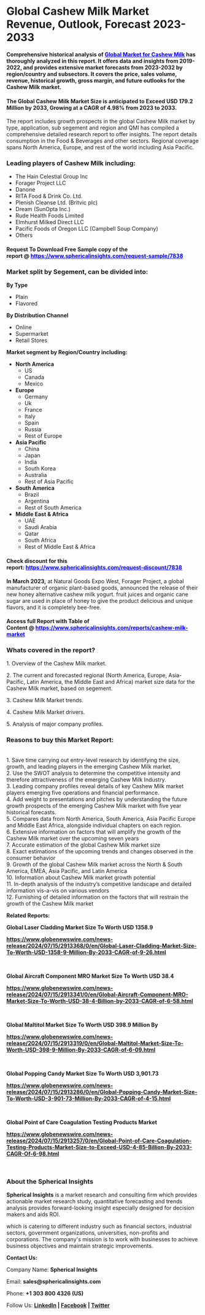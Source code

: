 <div class="content-title">
<h1>Global Cashew Milk Market Revenue, Outlook, Forecast 2023-2033</h1>
<div class="content-body__detail">
<section id="section_0" class="entry fr-view">
<p><strong>Comprehensive historical analysis of&nbsp;<span style="color: #0000ff;" data-keep-original-tag="false" data-original-attrs="{&quot;style&quot;:&quot;&quot;,&quot;data-mce-style&quot;:&quot;color: #0000ff;&quot;}"><a style="color: #0000ff;" href="https://www.blogger.com/blog/post/edit/5916596284207806141/4065710376125279019?hl=en" data-original-attrs="{&quot;data-original-href&quot;:&quot;https://www.sphericalinsights.com/reports/cashew-milk-market&quot;,&quot;data-mce-href&quot;:&quot;https://www.sphericalinsights.com/reports/cashew-milk-market&quot;,&quot;data-mce-style&quot;:&quot;color: #0000ff;&quot;,&quot;style&quot;:&quot;&quot;,&quot;target&quot;:&quot;_blank&quot;}">Global Market for Cashew Milk</a></span>&nbsp;has thoroughly analyzed in this report. It offers data and insights from 2019-2022, and provides extensive market forecasts from 2023-2032 by region/country and subsectors. It covers the price, sales volume, revenue, historical growth, gross margin, and future outlooks for the Cashew Milk market.</strong></p>
<h4><strong>The Global Cashew Milk Market Size is anticipated to Exceed USD 179.2 Million by 2033, Growing at a CAGR of 4.98% from 2023 to 2033.</strong></h4>
<p>The report includes growth prospects in the global Cashew Milk market by type, application, sub segement and region and QMI has compiled a comprehensive detailed research report to offer insights. The report details consumption in the Food &amp; Beverages and other sectors. Regional coverage spans North America, Europe, and rest of the world including Asia Pacific.</p>
<h3><strong>Leading players of Cashew Milk including:</strong></h3>
<ul>
<li>The Hain Celestial Group Inc</li>
<li>Forager Project LLC</li>
<li>Danone</li>
<li>RITA Food &amp; Drink Co. Ltd.</li>
<li>Plenish Cleanse Ltd. (Britvic plc)</li>
<li>Dream (SunOpta Inc.)</li>
<li>Rude Health Foods Limited</li>
<li>Elmhurst Milked Direct LLC</li>
<li>Pacific Foods of Oregon LLC (Campbell Soup Company)</li>
<li>Others</li>
</ul>
<h4>Request To Download Free Sample copy of the report&nbsp;@&nbsp;<span style="color: #0000ff;" data-keep-original-tag="false" data-original-attrs="{&quot;style&quot;:&quot;&quot;,&quot;data-mce-style&quot;:&quot;color: #0000ff;&quot;}"><a style="color: #0000ff;" href="https://www.blogger.com/blog/post/edit/5916596284207806141/4065710376125279019?hl=en" target="_blank" data-original-attrs="{&quot;data-original-href&quot;:&quot;https://www.sphericalinsights.com/request-sample/7838&quot;,&quot;data-mce-href&quot;:&quot;https://www.sphericalinsights.com/request-sample/7838&quot;,&quot;data-mce-style&quot;:&quot;color: #0000ff;&quot;,&quot;style&quot;:&quot;&quot;,&quot;target&quot;:&quot;_blank&quot;}">https://www.sphericalinsights.com/request-sample/7838</a></span></h4>
<h3><strong>Market split by Segement, can be divided into:</strong></h3>
<p><strong>By Type</strong></p>
<ul>
<li>Plain</li>
<li>Flavored</li>
</ul>
<p><strong>By Distribution Channel</strong></p>
<ul>
<li>Online</li>
<li>Supermarket</li>
<li>Retail Stores&nbsp;</li>
</ul>
<p><strong>Market segment by Region/Country including:</strong></p>
<ul>
<li><strong>North America</strong>
<ul>
<li>US</li>
<li>Canada</li>
<li>Mexico</li>
</ul>
</li>
<li><strong>Europe</strong>
<ul>
<li>Germany</li>
<li>Uk</li>
<li>France</li>
<li>Italy</li>
<li>Spain</li>
<li>Russia</li>
<li>Rest of Europe</li>
</ul>
</li>
<li><strong>Asia Pacific</strong>
<ul>
<li>China</li>
<li>Japan</li>
<li>India</li>
<li>South Korea</li>
<li>Australia</li>
<li>Rest of Asia Pacific</li>
</ul>
</li>
<li><strong>South America</strong>
<ul>
<li>Brazil</li>
<li>Argentina</li>
<li>Rest of South America</li>
</ul>
</li>
<li><strong>Middle East &amp; Africa</strong>
<ul>
<li>UAE</li>
<li>Saudi Arabia</li>
<li>Qatar</li>
<li>South Africa</li>
<li>Rest of Middle East &amp; Africa</li>
</ul>
</li>
</ul>
<h4>Check discount for this report:&nbsp;<span style="color: #0000ff;" data-keep-original-tag="false" data-original-attrs="{&quot;style&quot;:&quot;&quot;,&quot;data-mce-style&quot;:&quot;color: #0000ff;&quot;}"><a style="color: #0000ff;" href="https://www.blogger.com/blog/post/edit/5916596284207806141/4065710376125279019?hl=en" target="_blank" data-original-attrs="{&quot;data-original-href&quot;:&quot;https://www.sphericalinsights.com/request-discount/7838&quot;,&quot;data-mce-href&quot;:&quot;https://www.sphericalinsights.com/request-discount/7838&quot;,&quot;data-mce-style&quot;:&quot;color: #0000ff;&quot;,&quot;style&quot;:&quot;&quot;,&quot;target&quot;:&quot;_blank&quot;}">https://www.sphericalinsights.com/request-discount/7838</a></span></h4>
<p><strong>In March 2023,</strong>&nbsp;at Natural Goods Expo West, Forager Project, a global manufacturer of organic plant-based goods, announced the release of their new honey alternative cashew milk yogurt. fruit juices and organic cane sugar are used in place of honey to give the product delicious and unique flavors, and it is completely bee-free.</p>
<h4>Access full Report with Table of Content&nbsp;@&nbsp;<span style="color: #0000ff;" data-keep-original-tag="false" data-original-attrs="{&quot;style&quot;:&quot;&quot;,&quot;data-mce-style&quot;:&quot;color: #0000ff;&quot;}"><a style="color: #0000ff;" href="https://www.sphericalinsights.com/reports/cashew-milk-market" target="_blank" data-original-attrs="{&quot;data-original-href&quot;:&quot;https://www.sphericalinsights.com/reports/cashew-milk-market&quot;,&quot;data-mce-href&quot;:&quot;https://www.sphericalinsights.com/reports/cashew-milk-market&quot;,&quot;data-mce-style&quot;:&quot;color: #0000ff;&quot;,&quot;style&quot;:&quot;&quot;,&quot;target&quot;:&quot;_blank&quot;}">https://www.sphericalinsights.com/reports/cashew-milk-market</a></span></h4>
<h3><strong>Whats covered in the report?</strong></h3>
<p>1. Overview of the Cashew Milk market.</p>
<p>2. The current and forecasted regional (North America, Europe, Asia-Pacific, Latin America, the Middle East and Africa) market size data for the Cashew Milk market, based on segement.</p>
<p>3. Cashew Milk Market trends.</p>
<p>4. Cashew Milk Market drivers.</p>
<p>5. Analysis of major company profiles.</p>
<h3><strong>Reasons to buy this Market Report:</strong></h3>
<p><br />1. Save time carrying out entry-level research by identifying the size, growth, and leading players in the emerging Cashew Milk market.<br />2. Use the SWOT analysis to determine the competitive intensity and therefore attractiveness of the emerging Cashew Milk Industry.<br />3. Leading company profiles reveal details of key Cashew Milk market players emerging five operations and financial performance.<br />4. Add weight to presentations and pitches by understanding the future growth prospects of the emerging Cashew Milk market with five year historical forecasts.<br />5. Compares data from North America, South America, Asia Pacific Europe and Middle East Africa, alongside individual chapters on each region.<br />6. Extensive information on factors that will amplify the growth of the Cashew Milk market over the upcoming seven years<br />7. Accurate estimation of the global Cashew Milk market size<br />8. Exact estimations of the upcoming trends and changes observed in the consumer behavior<br />9. Growth of the global Cashew Milk market across the North &amp; South America, EMEA, Asia Pacific, and Latin America<br />10. Information about Cashew Milk market growth potential<br />11. In-depth analysis of the industry&rsquo;s competitive landscape and detailed information vis-a-vis on various vendors<br />12. Furnishing of detailed information on the factors that will restrain the growth of the Cashew Milk market</p>
<p><strong>Related Reports:</strong></p>
<p><strong>Global Laser Cladding Market Size To Worth USD 1358.9</strong></p>
<p><strong><a href="https://www.blogger.com/blog/post/edit/5916596284207806141/4065710376125279019?hl=en" data-original-attrs="{&quot;data-original-href&quot;:&quot;https://www.globenewswire.com/news-release/2024/07/15/2913368/0/en/Global-Laser-Cladding-Market-Size-To-Worth-USD-1358-9-Million-By-2033-CAGR-of-9-26.html&quot;,&quot;data-mce-href&quot;:&quot;https://www.globenewswire.com/news-release/2024/07/15/2913368/0/en/Global-Laser-Cladding-Market-Size-To-Worth-USD-1358-9-Million-By-2033-CAGR-of-9-26.html&quot;}">https://www.globenewswire.com/news-release/2024/07/15/2913368/0/en/Global-Laser-Cladding-Market-Size-To-Worth-USD-1358-9-Million-By-2033-CAGR-of-9-26.html</a>&nbsp;</strong></p>
<p><strong>&nbsp;</strong></p>
<p><strong>Global Aircraft Component MRO Market Size To Worth USD 38.4</strong></p>
<p><strong><a href="https://www.blogger.com/blog/post/edit/5916596284207806141/4065710376125279019?hl=en" data-original-attrs="{&quot;data-original-href&quot;:&quot;https://www.globenewswire.com/news-release/2024/07/15/2913341/0/en/Global-Aircraft-Component-MRO-Market-Size-To-Worth-USD-38-4-Billion-by-2033-CAGR-of-6-58.html&quot;,&quot;data-mce-href&quot;:&quot;https://www.globenewswire.com/news-release/2024/07/15/2913341/0/en/Global-Aircraft-Component-MRO-Market-Size-To-Worth-USD-38-4-Billion-by-2033-CAGR-of-6-58.html&quot;}">https://www.globenewswire.com/news-release/2024/07/15/2913341/0/en/Global-Aircraft-Component-MRO-Market-Size-To-Worth-USD-38-4-Billion-by-2033-CAGR-of-6-58.html</a></strong></p>
<p><strong>&nbsp;</strong></p>
<p><strong>Global Maltitol Market Size To Worth USD 398.9 Million By</strong></p>
<p><strong><a href="https://www.blogger.com/blog/post/edit/5916596284207806141/4065710376125279019?hl=en" data-original-attrs="{&quot;data-original-href&quot;:&quot;https://www.globenewswire.com/news-release/2024/07/15/2913319/0/en/Global-Maltitol-Market-Size-To-Worth-USD-398-9-Million-By-2033-CAGR-of-6-09.html&quot;,&quot;data-mce-href&quot;:&quot;https://www.globenewswire.com/news-release/2024/07/15/2913319/0/en/Global-Maltitol-Market-Size-To-Worth-USD-398-9-Million-By-2033-CAGR-of-6-09.html&quot;}">https://www.globenewswire.com/news-release/2024/07/15/2913319/0/en/Global-Maltitol-Market-Size-To-Worth-USD-398-9-Million-By-2033-CAGR-of-6-09.html</a></strong></p>
<p><strong>&nbsp;</strong></p>
<p><strong>Global Popping Candy Market Size To Worth USD 3,901.73</strong></p>
<p><strong><a href="https://www.blogger.com/blog/post/edit/5916596284207806141/4065710376125279019?hl=en" data-original-attrs="{&quot;data-original-href&quot;:&quot;https://www.globenewswire.com/news-release/2024/07/15/2913286/0/en/Global-Popping-Candy-Market-Size-To-Worth-USD-3-901-73-Million-By-2033-CAGR-of-4-15.html&quot;,&quot;data-mce-href&quot;:&quot;https://www.globenewswire.com/news-release/2024/07/15/2913286/0/en/Global-Popping-Candy-Market-Size-To-Worth-USD-3-901-73-Million-By-2033-CAGR-of-4-15.html&quot;}">https://www.globenewswire.com/news-release/2024/07/15/2913286/0/en/Global-Popping-Candy-Market-Size-To-Worth-USD-3-901-73-Million-By-2033-CAGR-of-4-15.html</a></strong></p>
<p><strong>&nbsp;</strong></p>
<p><strong>Global Point of Care Coagulation Testing Products Market</strong></p>
<p><strong><a href="https://www.blogger.com/blog/post/edit/5916596284207806141/4065710376125279019?hl=en" data-original-attrs="{&quot;data-original-href&quot;:&quot;https://www.globenewswire.com/news-release/2024/07/15/2913257/0/en/Global-Point-of-Care-Coagulation-Testing-Products-Market-Size-to-Exceed-USD-4-85-Billion-By-2033-CAGR-Of-6-98.html&quot;,&quot;data-mce-href&quot;:&quot;https://www.globenewswire.com/news-release/2024/07/15/2913257/0/en/Global-Point-of-Care-Coagulation-Testing-Products-Market-Size-to-Exceed-USD-4-85-Billion-By-2033-CAGR-Of-6-98.html&quot;}">https://www.globenewswire.com/news-release/2024/07/15/2913257/0/en/Global-Point-of-Care-Coagulation-Testing-Products-Market-Size-to-Exceed-USD-4-85-Billion-By-2033-CAGR-Of-6-98.html</a></strong></p>
<p><strong>&nbsp;</strong></p>
<h3><strong>About the Spherical Insights</strong></h3>
<p><strong>Spherical Insights</strong>&nbsp;is a market research and consulting firm which provides actionable market research study, quantitative forecasting and trends analysis provides forward-looking insight especially designed for decision makers and aids ROI.</p>
<p>which is catering to different industry such as financial sectors, industrial sectors, government organizations, universities, non-profits and corporations. The company's mission is to work with businesses to achieve business objectives and maintain strategic improvements.</p>
<p><strong>Contact Us:</strong></p>
<p>Company Name:&nbsp;<strong>Spherical Insights</strong></p>
<p>Email:&nbsp;<strong>sales@sphericalinsights.com</strong></p>
<p>Phone:&nbsp;<strong>+1 303 800 4326 (US)</strong></p>
<p>Follow Us:&nbsp;<strong><a href="https://www.blogger.com/blog/post/edit/5916596284207806141/4065710376125279019?hl=en" data-original-attrs="{&quot;data-original-href&quot;:&quot;https://www.linkedin.com/company/spherical-insight/&quot;,&quot;data-mce-href&quot;:&quot;https://www.linkedin.com/company/spherical-insight/&quot;}"><u>LinkedIn</u></a>&nbsp;|&nbsp;<a href="https://www.blogger.com/blog/post/edit/5916596284207806141/4065710376125279019?hl=en" data-original-attrs="{&quot;data-original-href&quot;:&quot;https://www.facebook.com/sphericalinsights22&quot;,&quot;data-mce-href&quot;:&quot;https://www.facebook.com/sphericalinsights22&quot;}"><u>Facebook</u></a>&nbsp;|&nbsp;<a href="https://www.blogger.com/blog/post/edit/5916596284207806141/4065710376125279019?hl=en" data-original-attrs="{&quot;data-original-href&quot;:&quot;https://twitter.com/SInsights_US&quot;,&quot;data-mce-href&quot;:&quot;https://twitter.com/SInsights_US&quot;}"><u>Twitter</u></a></strong></p>
<div class="clear">&nbsp;</div>
</section>
</div>
</div>

